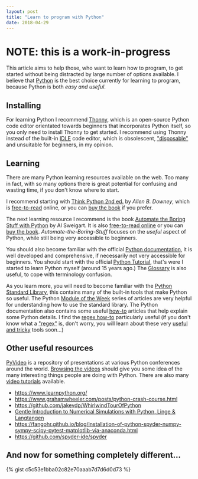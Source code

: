 ```yaml
---
layout: post
title: "Learn to program with Python"
date: 2018-04-29
---
```


# NOTE: this is a work-in-progress

This article aims to help those, who want to learn how to program, to get started without being distracted by large number of options available. I believe that [Python](https://www.python.org/) is the best choice currently for learning to program, because Python is both *easy and useful*. 

## Installing
For learning Python I recommend [Thonny](http://thonny.org/), which is an open-source Python code editor orientated towards beginners that incorporates Python itself, so you only need to install Thonny to get started. I recommend using Thonny instead of the built-in [IDLE](https://en.wikipedia.org/wiki/IDLE) code editor, which is obsolescent, ["disposable"](http://inventwithpython.com/blog/2011/11/29/the-things-i-hate-about-idle-that-i-wish-someone-would-fix/) and unsuitable for beginners, in my opinion.

## Learning
There are many Python learning resources available on the web. Too many in fact, with so many options there is great potential for confusing and wasting time, if you don't know where to start. 

I recommend starting with [Think Python 2nd ed.](http://greenteapress.com/wp/think-python-2e/) by *Allen B. Downey*, which is [free-to-read](http://greenteapress.com/thinkpython2/html/index.html) online, or you can [buy the book](http://amzn.to/1WmXPCx) if you prefer.

The next learning resource I recommend is the book [Automate the Boring Stuff with Python](https://automatetheboringstuff.com/) by Al Sweigart.  It is also [free-to-read online](https://automatetheboringstuff.com/#toc) or you can [buy the book](http://www.amazon.com/gp/product/1593275994/ref=as_li_tl?ie=UTF8&camp=1789&creative=9325&creativeASIN=1593275994&linkCode=as2&tag=playwithpyth-20&linkId=HDM7V3T6RHC5VVN4). *Automate-the-Boring-Stuff* focuses on the *useful* aspect of Python, while still being very accessible to beginners.

You should also become familiar with the official [Python documentation](https://docs.python.org/3/), it is well developed and comprehensive, if necessarily not very accessible for beginners. You should start with the official [Python Tutorial](https://docs.python.org/3/tutorial/index.html), that's were I started to learn Python myself (around 15 years ago.) The [Glossary](https://docs.python.org/3/glossary.html) is also useful, to cope with terminology confusion. 

As you learn more, you will need to become familiar with the [Python Standard Library](https://docs.python.org/3/library/index.html), this contains many of the built-in tools that make Python so useful. The Python [Module of the Week](https://pymotw.com/3/) series of articles are very helpful for understanding how to use the standard library. The Python documentation also contains some useful [how-to](https://docs.python.org/3/howto/index.html) articles that help explain some Python details. I find the [regex how-to](https://docs.python.org/3/howto/regex.html) particularly useful (if you don't know what a ["regex"](https://en.wikipedia.org/wiki/Regular_expression) is, don't worry, you will learn about these very [useful and tricky](http://regex.info/blog/2006-09-15/247) tools soon...) 

## Other useful resources

[PyVideo](http://pyvideo.org/) is a repository of presentations at various Python conferences around the world. [Browsing the videos](http://pyvideo.org/events.html) should give you some idea of the many interesting things people are doing with Python. There are also many [video tutorials](http://pyvideo.org/tag/tutorial/) available.

* https://www.learnpython.org/
* https://www.grahamwheeler.com/posts/python-crash-course.html
* https://github.com/jakevdp/WhirlwindTourOfPython
* [Gentle Introduction to Numerical Simulations with Python, Linge & Langtangen](http://hplgit.github.io/prog4comp/)
* https://fangohr.github.io/blog/installation-of-python-spyder-numpy-sympy-scipy-pytest-matplotlib-via-anaconda.html
* https://github.com/spyder-ide/spyder


## And now for something completely different...

{% gist c5c53e1bba02c82e70aaab7d7d6d0d73 %}




[//]: # (https://docs.python.org/3/glossary.html)
